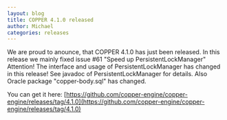 ```yaml
---
layout: blog
title: COPPER 4.1.0 released
author: Michael
categories: releases
---
```


We are proud to anounce, that COPPER 4.1.0 has just been released.
In this release we mainly fixed issue #61 "Speed up PersistentLockManager"
Attention! The interface and usage of PersistentLockManager has changed in this release! See javadoc of PersistentLockManager for details.
Also Oracle package "copper-body.sql" has changed.

You can get it here:
[https://github.com/copper-engine/copper-engine/releases/tag/4.1.0](https://github.com/copper-engine/copper-engine/releases/tag/4.1.0)